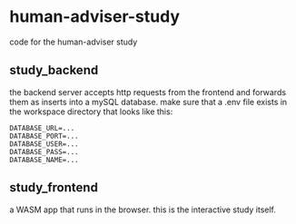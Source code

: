 # human-adviser-study

code for the human-adviser study

## study_backend

the backend server accepts http requests from the frontend and forwards them as inserts into a mySQL database. make sure that a .env file exists in the workspace directory that looks like this:

```
DATABASE_URL=...
DATABASE_PORT=...
DATABASE_USER=...
DATABASE_PASS=...
DATABASE_NAME=...
```

## study_frontend

a WASM app that runs in the browser. this is the interactive study itself.
